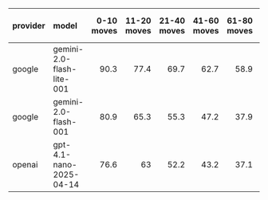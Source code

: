 | provider   | model                     |   0-10 moves |   11-20 moves |   21-40 moves |   41-60 moves |   61-80 moves |   81-100 moves |
|:-----------|:--------------------------|-------------:|--------------:|--------------:|--------------:|--------------:|---------------:|
| google     | gemini-2.0-flash-lite-001 |         90.3 |          77.4 |          69.7 |          62.7 |          58.9 |           52.3 |
| google     | gemini-2.0-flash-001      |         80.9 |          65.3 |          55.3 |          47.2 |          37.9 |           35.7 |
| openai     | gpt-4.1-nano-2025-04-14   |         76.6 |          63   |          52.2 |          43.2 |          37.1 |           35.9 |